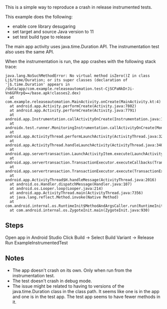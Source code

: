 
This is a simple way to reproduce a crash in release instrumented tests.

This example does the following:
* enable core library desugaring
* set target and source Java version to 11
* set test build type to release

The main app activity uses java.time.Duration API. The instrumentation test also uses the same API.

When the instrumentation is run, the app crashes with the following stack trace:
```
java.lang.NoSuchMethodError: No virtual method isZero()Z in class Lj$/time/Duration; or its super classes (declaration of 'j$.time.Duration' appears in /data/app/com.example.releaseautomation.test-CjSCPaNkDrJi-Vn6GFRrpQ==/base.apk!classes2.dex)
  at com.example.releaseautomation.MainActivity.onCreate(MainActivity.kt:4)
  at android.app.Activity.performCreate(Activity.java:7802)
  at android.app.Activity.performCreate(Activity.java:7791)
  at android.app.Instrumentation.callActivityOnCreate(Instrumentation.java:1299)
  at androidx.test.runner.MonitoringInstrumentation.callActivityOnCreate(MonitoringInstrumentation.java:730)
  at android.app.ActivityThread.performLaunchActivity(ActivityThread.java:3245)
  at android.app.ActivityThread.handleLaunchActivity(ActivityThread.java:3409)
  at android.app.servertransaction.LaunchActivityItem.execute(LaunchActivityItem.java:83)
  at android.app.servertransaction.TransactionExecutor.executeCallbacks(TransactionExecutor.java:135)
  at android.app.servertransaction.TransactionExecutor.execute(TransactionExecutor.java:95)
  at android.app.ActivityThread$H.handleMessage(ActivityThread.java:2016)
  at android.os.Handler.dispatchMessage(Handler.java:107)
  at android.os.Looper.loop(Looper.java:214)
  at android.app.ActivityThread.main(ActivityThread.java:7356)
  at java.lang.reflect.Method.invoke(Native Method)
  at com.android.internal.os.RuntimeInit$MethodAndArgsCaller.run(RuntimeInit.java:492)
  at com.android.internal.os.ZygoteInit.main(ZygoteInit.java:930)
```

## Steps
Open app in Android Studio
Click Build -> Select Build Variant -> Release
Run ExampleInstrumentedTest

## Notes

 - The app doesn't crash on its own. Only when run from the instrumentation test.
 - The test doesn't crash in debug mode.
 - The issue might be related to having to versions of the java.time.Duration class in the class path. It seems like one is in the app and one is in the test app. The test app seems to have fewer methods in it.
